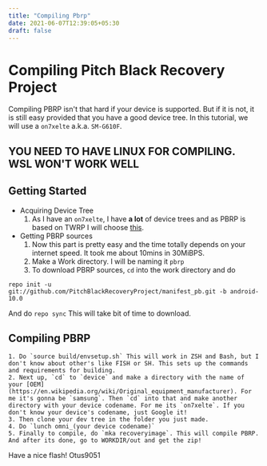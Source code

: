 ```yaml
---
title: "Compiling Pbrp"
date: 2021-06-07T12:39:05+05:30
draft: false
---
```

# Compiling Pitch Black Recovery Project
Compiling PBRP isn't that hard if your device is supported. But if it is not, it is still easy provided that you have a good device tree. In this tutorial, we will use a `on7xelte` a.k.a. `SM-G610F`. 
## YOU NEED TO HAVE LINUX FOR COMPILING. WSL WON'T WORK WELL

## Getting Started
- Acquiring Device Tree
	1. As I have an `on7xelte`, I have **a lot** of device trees and as PBRP is based on TWRP I will choose [this](https://github.com/samsungexynos7870/android_device_samsung_on7xelte/tree/twrp). 
- Getting PBRP sources
	1. Now this part is pretty easy and the time totally depends on your internet speed. It took me about 10mins in 30MiBPS.
	2. Make a Work directory. I will be naming it `pbrp`
	3. To download PBRP sources, `cd` into the work directory and do
```
repo init -u git://github.com/PitchBlackRecoveryProject/manifest_pb.git -b android-10.0
```

And do `repo sync` This will take bit of time to download.

## Compiling PBRP
	1. Do `source build/envsetup.sh` This will work in ZSH and Bash, but I don't know about other's like FISH or SH. This sets up the commands and requirements for building.
	2. Next up, `cd` to `device` and make a directory with the name of your [OEM](https://en.wikipedia.org/wiki/Original_equipment_manufacturer). For me it's gonna be `samsung`. Then `cd` into that and make another directory with your device codename. For me its `on7xelte`. If you don't know your device's codename, just Google it!
	3. Then clone your dev tree in the folder you just made. 
	4. Do `lunch omni_(your device codename)`
	5. Finally to compile, do `mka recoveryimage`. This will compile PBRP. And after its done, go to WORKDIR/out and get the zip!

Have a nice flash!
Otus9051
